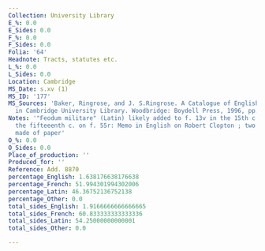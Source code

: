 ```yaml
---
Collection: University Library
E_%: 0.0
E_Sides: 0.0
F_%: 0.0
F_Sides: 0.0
Folia: '64'
Headnote: Tracts, statutes etc.
L_%: 0.0
L_Sides: 0.0
Location: Cambridge
MS_Date: s.xv (1)
MS_ID: '177'
MS_Sources: 'Baker, Ringrose, and J. S.Ringrose. A Catalogue of English Legal Manuscripts
  in Cambridge University Library. Woodbridge: Boydell Press, 1996, pp. 633-641.'
Notes: '"Feodum militare" (Latin) likely added to f. 13v in the 15th c  ; Added in
  the fifteeenth c. on f. 55r: Memo in English on Robert Clopton ; two quires are
  made of paper'
O_%: 0.0
O_Sides: 0.0
Place_of_production: ''
Produced_for: ''
Reference: Add. 8870
percentage_English: 1.638176638176638
percentage_French: 51.994301994302006
percentage_Latin: 46.36752136752138
percentage_Other: 0.0
total_sides_English: 1.9166666666666665
total_sides_French: 60.833333333333336
total_sides_Latin: 54.25000000000001
total_sides_Other: 0.0

---
```

